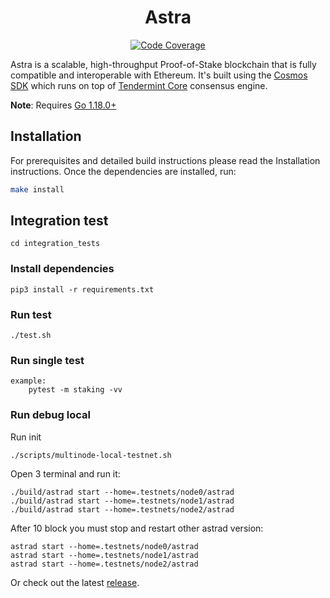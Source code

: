 <!--
parent:
  order: false
-->

<div align="center">
  <h1> Astra </h1>
</div>

<div align="center">
  <a href="https://codecov.io/gh/AstraProtocol/astra">
    <img alt="Code Coverage" src="https://codecov.io/gh/AstraProtocol/astra/branch/main/graph/badge.svg" />
  </a>
</div>

Astra is a scalable, high-throughput Proof-of-Stake blockchain that is fully compatible and
interoperable with Ethereum. It's built using the [Cosmos SDK](https://github.com/cosmos/cosmos-sdk/) which runs on top of [Tendermint Core](https://github.com/tendermint/tendermint) consensus engine.

**Note**: Requires [Go 1.18.0+](https://golang.org/dl/)

## Installation

For prerequisites and detailed build instructions please read the Installation instructions. Once the dependencies are installed, run:

```bash
make install
```

## Integration test
    cd integration_tests
### Install dependencies
    pip3 install -r requirements.txt 
### Run test
    ./test.sh

### Run single test
    example:
        pytest -m staking -vv

### Run debug local

 Run init
    
    ./scripts/multinode-local-testnet.sh

Open 3 terminal and run it:
    
    ./build/astrad start --home=.testnets/node0/astrad
    ./build/astrad start --home=.testnets/node1/astrad
    ./build/astrad start --home=.testnets/node2/astrad

After 10 block you must stop and restart other astrad version:

    astrad start --home=.testnets/node0/astrad
    astrad start --home=.testnets/node1/astrad
    astrad start --home=.testnets/node2/astrad


Or check out the latest [release](https://github.com/AstraProtocol/astra/releases).
